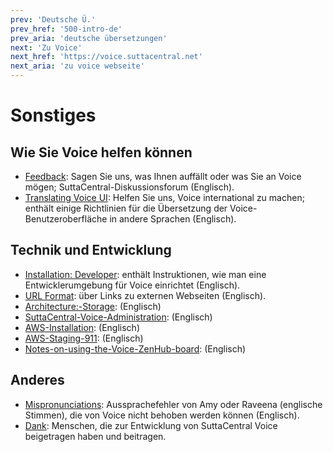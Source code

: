 ```yaml
---
prev: 'Deutsche Ü.'
prev_href: '500-intro-de'
prev_aria: 'deutsche übersetzungen'
next: 'Zu Voice'
next_href: 'https://voice.suttacentral.net'
next_aria: 'zu voice webseite'
---
```

# Sonstiges

## Wie Sie Voice helfen können
* <a href="https://discourse.suttacentral.net/tags/sc-voice" target="_blank">Feedback</a>: Sagen Sie uns, was Ihnen auffällt oder was Sie an Voice mögen; SuttaCentral-Diskussionsforum (Englisch).
* <a href="https://sc-voice.github.io/sc-voice/en/401-translating-voice-ui" target="_blank">Translating Voice UI</a>: Helfen Sie uns, Voice international zu machen; enthält einige Richtlinien für die Übersetzung der Voice-Benutzeroberfläche in andere Sprachen (Englisch).

## Technik und Entwicklung
* <a href="https://sc-voice.github.io/sc-voice/en/490-dev-install" target="_blank">Installation: Developer</a>: enthält Instruktionen, wie man eine Entwicklerumgebung für Voice einrichtet (Englisch).
* <a href="https://sc-voice.github.io/sc-voice/en/490-url-format" target="_blank">URL Format</a>: über Links zu externen Webseiten (Englisch).
* <a href="https://sc-voice.github.io/sc-voice/en/490-arch-storage" target="_blank">Architecture:-Storage</a>: (Englisch)
* <a href="https://sc-voice.github.io/sc-voice/en/490-scv-admin" target="_blank">SuttaCentral-Voice-Administration</a>: (Englisch)
* <a href="https://sc-voice.github.io/sc-voice/en/490-aws-install" target="_blank">AWS-Installation</a>: (Englisch)
* <a href="https://sc-voice.github.io/sc-voice/en/490-aws-staging-911" target="_blank">AWS-Staging-911</a>: (Englisch)
* <a href="https://sc-voice.github.io/sc-voice/en/490-zenhub" target="_blank">Notes-on-using-the-Voice-ZenHub-board</a>: (Englisch)


## Anderes
* <a href="https://sc-voice.github.io/sc-voice/en/401-mispronunciations" target="_blank">Mispronunciations</a>: Aussprachefehler von Amy oder Raveena (englische Stimmen), die von Voice nicht behoben werden können (Englisch).
* [Dank](/dhammaregen/de/401-dank): Menschen, die zur Entwicklung von SuttaCentral Voice beigetragen haben und beitragen.
